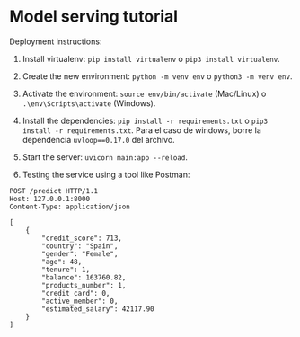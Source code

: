 # Model serving tutorial

Deployment instructions:

1. Install virtualenv: `pip install virtualenv` o `pip3 install virtualenv`.

2. Create the new environment: `python -m venv env` o `python3 -m venv env`.

3. Activate the environment: `source env/bin/activate` (Mac/Linux) o `.\env\Scripts\activate` (Windows).

4. Install the dependencies: `pip install -r requirements.txt` o `pip3 install -r requirements.txt`. Para el caso de windows, borre la dependencia `uvloop==0.17.0` del archivo.

5. Start the server: `uvicorn main:app --reload`.

6. Testing the service using a tool like Postman:

```
POST /predict HTTP/1.1
Host: 127.0.0.1:8000
Content-Type: application/json

[
	{
		"credit_score": 713,
	    "country": "Spain",
	    "gender": "Female",
	    "age": 48,
	    "tenure": 1,
	    "balance": 163760.82,
	    "products_number": 1,
	    "credit_card": 0,
	    "active_member": 0,
	    "estimated_salary": 42117.90
	}
]
```